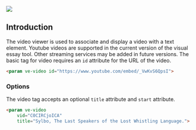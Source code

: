 <a href="https://essays.juncture-digital.org"><img src="https://gitcdn.link/repo/jstor-labs/juncture/main/images/ve-button.png"></a>

<param ve-config
       title="Video examples"
       banner="https://upload.wikimedia.org/wikipedia/commons/thumb/7/75/WorldMap-A_with_Frame.png/1024px-WorldMap-A_with_Frame.png"
       layout="vtl"
       author="JSTOR Labs team">

## Introduction
The video viewer is used to associate and display a video with a text element. Youtube videos are supported in the current version of the visual essay tool. Other streaming services may be added in future versions.
The basic tag for video requires an `id` attribute for the URL of the video. 
```html
<param ve-video id="https://www.youtube.com/embed/_VwKvS6QpsI">
```
<param ve-video id="https://www.youtube.com/embed/_VwKvS6QpsI">

### Options
The video tag accepts an optional `title` attribute and `start` attribute.
```html
<param ve-video
	vid="C0CIRCjoICA"
	title="Sylbo, The Last Speakers of the Lost Whistling Language.">
```
<param ve-video
	vid="C0CIRCjoICA"
	title="Sylbo, The Last Speakers of the Lost Whistling Language.">
